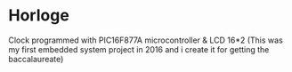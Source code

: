 # Horloge
Clock programmed with PIC16F877A microcontroller &amp; LCD 16*2 (This was my first embedded system project in 2016 and i create it for getting the baccalaureate)
